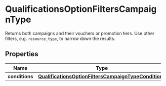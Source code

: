 

# QualificationsOptionFiltersCampaignType

Returns both campaigns and their vouchers or promotion tiers. Use other filters, e.g. `resource_type`, to narrow down the results.

## Properties

| Name | Type | Description |
|------------ | ------------- | ------------- |
|**conditions** | [**QualificationsOptionFiltersCampaignTypeConditions**](QualificationsOptionFiltersCampaignTypeConditions.md) |  |



